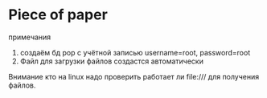 # Piece of paper
примечания
1. создаём бд pop с учётной записью username=root, password=root
2. Файл для загрузки файлов создастся автоматически

Внимание кто на linux надо проверить работает ли file:/// для получения файлов.